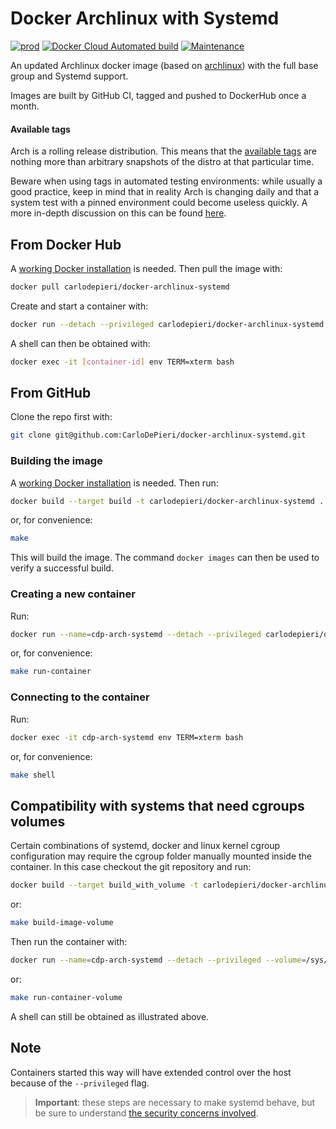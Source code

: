 # Docker Archlinux with Systemd

[![prod](https://github.com/CarloDePieri/docker-archlinux-systemd/actions/workflows/prod.yml/badge.svg)](https://github.com/CarloDePieri/docker-archlinux-systemd/actions/workflows/prod.yml) [![Docker Cloud Automated build](https://img.shields.io/badge/docker%20build-automatic-success)](https://hub.docker.com/r/carlodepieri/docker-archlinux-systemd) [![Maintenance](https://img.shields.io/maintenance/yes/2025)](https://github.com/CarloDePieri/docker-archlinux-systemd)

An updated Archlinux docker image (based on [archlinux](https://hub.docker.com/_/archlinux))
with the full base group and Systemd support.

Images are built by GitHub CI, tagged and pushed to DockerHub once a month.

#### Available tags

Arch is a rolling release distribution. This means that the [available tags](https://hub.docker.com/r/carlodepieri/docker-archlinux-systemd/tags)
are nothing more than arbitrary snapshots of the distro at that particular time.

Beware when using tags in automated testing environments: while usually a good
practice, keep in mind that in reality Arch is changing daily and that a system
test with a pinned environment could become useless quickly. A more in-depth
discussion on this can be found [here](https://github.com/CarloDePieri/docker-archlinux-ansible/issues/6).

## From Docker Hub

A [working Docker installation](https://docs.docker.com/engine/install/) is needed.
Then pull the image with:

```bash
docker pull carlodepieri/docker-archlinux-systemd
```

Create and start a container with:

```bash
docker run --detach --privileged carlodepieri/docker-archlinux-systemd
```

A shell can then be obtained with:

```bash
docker exec -it [container-id] env TERM=xterm bash
```

## From GitHub

Clone the repo first with:

```bash
git clone git@github.com:CarloDePieri/docker-archlinux-systemd.git
```

### Building the image

A [working Docker installation](https://docs.docker.com/engine/install/) is needed.
Then run:

```bash
docker build --target build -t carlodepieri/docker-archlinux-systemd .
```

or, for convenience:

```bash
make
```

This will build the image. The command `docker images` can then be used to verify
a successful build.

### Creating a new container

Run:

```bash
docker run --name=cdp-arch-systemd --detach --privileged carlodepieri/docker-archlinux-systemd
```

or, for convenience:

```bash
make run-container
```

### Connecting to the container

Run:

```bash
docker exec -it cdp-arch-systemd env TERM=xterm bash
```

or, for convenience:

```bash
make shell
```

## Compatibility with systems that need cgroups volumes

Certain combinations of systemd, docker and linux kernel cgroup configuration may
require the cgroup folder manually mounted inside the container. In this case
checkout the git repository and run:

```bash
docker build --target build_with_volume -t carlodepieri/docker-archlinux-systemd .
```

or:

```bash
make build-image-volume
```

Then run the container with:

```bash
docker run --name=cdp-arch-systemd --detach --privileged --volume=/sys/fs/cgroup:/sys/fs/cgroup:ro carlodepieri/docker-archlinux-systemd
```

or:

```bash
make run-container-volume
```

A shell can still be obtained as illustrated above.

## Note

Containers started this way will have extended control over the host because of the `--privileged` flag.

> **Important**: these steps are necessary to make systemd behave,
> but be sure to understand [the security concerns involved](https://docs.docker.com/engine/reference/run/#runtime-privilege-and-linux-capabilities).
